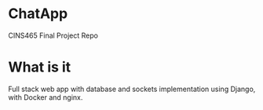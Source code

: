 # ChatApp
CINS465 Final Project Repo

# What is it
Full stack web app with database and sockets implementation using Django, with Docker and nginx.
